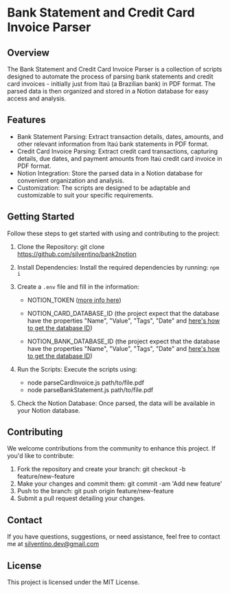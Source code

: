 # Bank Statement and Credit Card Invoice Parser

## Overview

The Bank Statement and Credit Card Invoice Parser is a collection of scripts designed to automate the process of parsing bank statements and credit card invoices - initially just from Itaú (a Brazilian bank) in PDF format. The parsed data is then organized and stored in a Notion database for easy access and analysis.

## Features

- Bank Statement Parsing: Extract transaction details, dates, amounts, and other relevant information from Itaú bank statements in PDF format.
- Credit Card Invoice Parsing: Extract credit card transactions, capturing details, due dates, and payment amounts from Itaú credit card invoice in PDF format.
- Notion Integration: Store the parsed data in a Notion database for convenient organization and analysis.
- Customization: The scripts are designed to be adaptable and customizable to suit your specific requirements.

## Getting Started

Follow these steps to get started with using and contributing to the project:

1. Clone the Repository: git clone https://github.com/silventino/bank2notion
2. Install Dependencies: Install the required dependencies by running: `npm i`
3. Create a `.env` file and fill in the information:

   - NOTION_TOKEN ([more info here](https://developers.notion.com/reference/create-a-token))
   - NOTION_CARD_DATABASE_ID (the project expect that the database have the properties "Name", "Value", "Tags", "Date" and [here's how to get the database ID](https://developers.notion.com/reference/retrieve-a-database#:~:text=To%20find%20a%20database%20ID,a%2032%20characters%20alphanumeric%20string.))

   - NOTION_BANK_DATABASE_ID (the project expect that the database have the properties "Name", "Value", "Tags", "Date" and [here's how to get the database ID](https://developers.notion.com/reference/retrieve-a-database#:~:text=To%20find%20a%20database%20ID,a%2032%20characters%20alphanumeric%20string.))

4. Run the Scripts: Execute the scripts using:
   - node parseCardInvoice.js path/to/file.pdf
   - node parseBankStatement.js path/to/file.pdf
5. Check the Notion Database: Once parsed, the data will be available in your Notion database.

## Contributing

We welcome contributions from the community to enhance this project. If you'd like to contribute:

1. Fork the repository and create your branch: git checkout -b feature/new-feature
2. Make your changes and commit them: git commit -am 'Add new feature'
3. Push to the branch: git push origin feature/new-feature
4. Submit a pull request detailing your changes.

## Contact

If you have questions, suggestions, or need assistance, feel free to contact me at silventino.dev@gmail.com

## License

This project is licensed under the MIT License.
